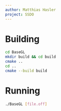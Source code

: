 ```yaml
---
author: Matthias Hasler
project: SSDO
---
```


# Building

```sh
cd BaseGL
mkdir build && cd build
cmake ..
cd ..
cmake --build build
```

# Running

```sh
./BaseGL [file.off]
```

